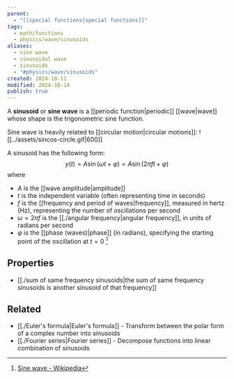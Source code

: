 ```yaml
---
parent:
  - "[[special functions|special functions]]"
tags:
  - math/functions
  - physics/wave/sinusoids
aliases:
  - sine wave
  - sinusoidal wave
  - sinusoids
  - "#physics/wave/sinusoids"
created: 2024-10-11
modified: 2024-10-14
publish: true
---
```

A **sinusoid** or **sine wave** is a [[periodic function|periodic]] [[wave|wave]] whose shape is the trigonometric sine function.

Sine wave is heavily related to [[circular motion|circular motions]]:
![[../assets/sincos-circle.gif|600]]

A sinusoid has the following form:
$$
y(t) = A\sin(\omega t + \varphi) = A\sin(2 \pi f t + \varphi)
$$
where
- $A$ is the [[wave amplitude|amplitude]]
- $t$ is the independent variable (often representing time in seconds)
- $f$ is the [[frequency and period of waves|frequency]], measured in hertz (Hz), representing the number of oscillations per second
- $\omega = 2\pi f$ is the [[./angular frequency|angular frequency]], in units of radians per second
- $\varphi$ is the [[phase (waves)|phase]] (in radians), specifying the starting point of the oscillation at $t = 0$ [^1]

## Properties
- [[./sum of same frequency sinusoids|the sum of same frequency sinusoids is another sinusoid of that frequency]]

## Related
- [[./Euler's formula|Euler's formula]] - Transform between the polar form of a complex number into sinusoids
- [[./Fourier series|Fourier series]] - Decompose functions into linear combination of sinusoids

[^1]: [Sine wave - Wikipedia](https://en.wikipedia.org/wiki/Sine_wave)